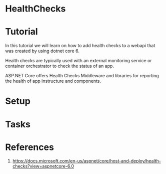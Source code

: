 # HealthChecks

# Tutorial
In this tutorial we will learn on how to add health checks to a webapi that was created by using dotnet core 6.

Health checks are typically used with an external monitoring service or container orchestrator to check the status of an app.

ASP.NET Core offers Health Checks Middleware and libraries for reporting the health of app instructure and components. 

# Setup
# Tasks

# References
1. https://docs.microsoft.com/en-us/aspnet/core/host-and-deploy/health-checks?view=aspnetcore-6.0
